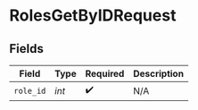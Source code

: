 # RolesGetByIDRequest


## Fields

| Field              | Type               | Required           | Description        |
| ------------------ | ------------------ | ------------------ | ------------------ |
| `role_id`          | *int*              | :heavy_check_mark: | N/A                |